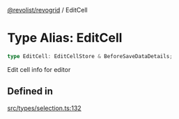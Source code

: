 [@revolist/revogrid](README.md) / EditCell

# Type Alias: EditCell

```ts
type EditCell: EditCellStore & BeforeSaveDataDetails;
```

Edit cell info for editor

## Defined in

[src/types/selection.ts:132](https://github.com/revolist/revogrid/blob/7441a116e7c14801fe05f009e2206ea7b70630f5/src/types/selection.ts#L132)
